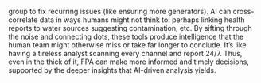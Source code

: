 group to fix recurring issues (like ensuring more generators). AI can cross-correlate data in ways humans might not think to: perhaps linking health reports to water sources suggesting contamination, etc. By sifting through the noise and connecting dots, these tools produce intelligence that the human team might otherwise miss or take far longer to conclude. It’s like having a tireless analyst scanning every channel and report 24/7. Thus, even in the thick of it, FPA can make more informed and timely decisions, supported by the deeper insights that AI-driven analysis yields.